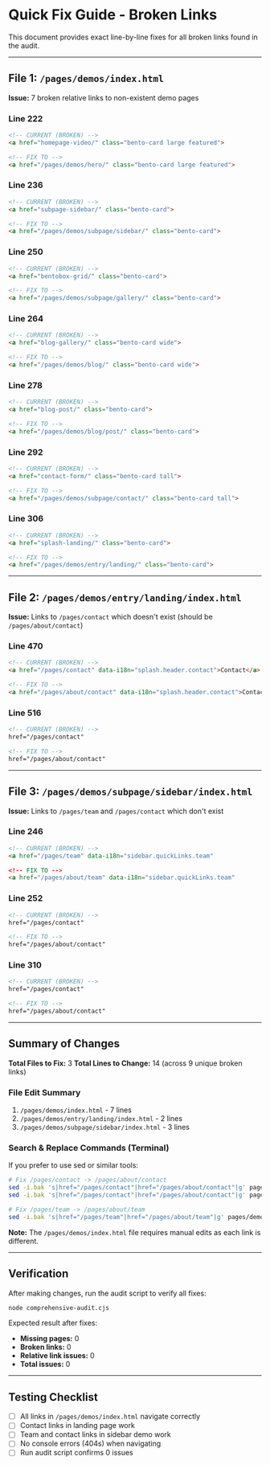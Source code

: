 # Quick Fix Guide - Broken Links

This document provides exact line-by-line fixes for all broken links found in the audit.

---

## File 1: `/pages/demos/index.html`

**Issue:** 7 broken relative links to non-existent demo pages

### Line 222
```html
<!-- CURRENT (BROKEN) -->
<a href="homepage-video/" class="bento-card large featured">

<!-- FIX TO -->
<a href="/pages/demos/hero/" class="bento-card large featured">
```

### Line 236
```html
<!-- CURRENT (BROKEN) -->
<a href="subpage-sidebar/" class="bento-card">

<!-- FIX TO -->
<a href="/pages/demos/subpage/sidebar/" class="bento-card">
```

### Line 250
```html
<!-- CURRENT (BROKEN) -->
<a href="bentobox-grid/" class="bento-card">

<!-- FIX TO -->
<a href="/pages/demos/subpage/gallery/" class="bento-card">
```

### Line 264
```html
<!-- CURRENT (BROKEN) -->
<a href="blog-gallery/" class="bento-card wide">

<!-- FIX TO -->
<a href="/pages/demos/blog/" class="bento-card wide">
```

### Line 278
```html
<!-- CURRENT (BROKEN) -->
<a href="blog-post/" class="bento-card">

<!-- FIX TO -->
<a href="/pages/demos/blog/post/" class="bento-card">
```

### Line 292
```html
<!-- CURRENT (BROKEN) -->
<a href="contact-form/" class="bento-card tall">

<!-- FIX TO -->
<a href="/pages/demos/subpage/contact/" class="bento-card tall">
```

### Line 306
```html
<!-- CURRENT (BROKEN) -->
<a href="splash-landing/" class="bento-card">

<!-- FIX TO -->
<a href="/pages/demos/entry/landing/" class="bento-card">
```

---

## File 2: `/pages/demos/entry/landing/index.html`

**Issue:** Links to `/pages/contact` which doesn't exist (should be `/pages/about/contact`)

### Line 470
```html
<!-- CURRENT (BROKEN) -->
<a href="/pages/contact" data-i18n="splash.header.contact">Contact</a>

<!-- FIX TO -->
<a href="/pages/about/contact" data-i18n="splash.header.contact">Contact</a>
```

### Line 516
```html
<!-- CURRENT (BROKEN) -->
href="/pages/contact"

<!-- FIX TO -->
href="/pages/about/contact"
```

---

## File 3: `/pages/demos/subpage/sidebar/index.html`

**Issue:** Links to `/pages/team` and `/pages/contact` which don't exist

### Line 246
```html
<!-- CURRENT (BROKEN) -->
<a href="/pages/team" data-i18n="sidebar.quickLinks.team"

<!-- FIX TO -->
<a href="/pages/about/team" data-i18n="sidebar.quickLinks.team"
```

### Line 252
```html
<!-- CURRENT (BROKEN) -->
href="/pages/contact"

<!-- FIX TO -->
href="/pages/about/contact"
```

### Line 310
```html
<!-- CURRENT (BROKEN) -->
href="/pages/contact"

<!-- FIX TO -->
href="/pages/about/contact"
```

---

## Summary of Changes

**Total Files to Fix:** 3
**Total Lines to Change:** 14 (across 9 unique broken links)

### File Edit Summary
1. `/pages/demos/index.html` - 7 lines
2. `/pages/demos/entry/landing/index.html` - 2 lines
3. `/pages/demos/subpage/sidebar/index.html` - 3 lines

### Search & Replace Commands (Terminal)

If you prefer to use sed or similar tools:

```bash
# Fix /pages/contact -> /pages/about/contact
sed -i.bak 's|href="/pages/contact"|href="/pages/about/contact"|g' pages/demos/entry/landing/index.html
sed -i.bak 's|href="/pages/contact"|href="/pages/about/contact"|g' pages/demos/subpage/sidebar/index.html

# Fix /pages/team -> /pages/about/team
sed -i.bak 's|href="/pages/team"|href="/pages/about/team"|g' pages/demos/subpage/sidebar/index.html
```

**Note:** The `/pages/demos/index.html` file requires manual edits as each link is different.

---

## Verification

After making changes, run the audit script to verify all fixes:

```bash
node comprehensive-audit.cjs
```

Expected result after fixes:
- **Missing pages:** 0
- **Broken links:** 0
- **Relative link issues:** 0
- **Total issues:** 0

---

## Testing Checklist

- [ ] All links in `/pages/demos/index.html` navigate correctly
- [ ] Contact links in landing page work
- [ ] Team and contact links in sidebar demo work
- [ ] No console errors (404s) when navigating
- [ ] Run audit script confirms 0 issues
